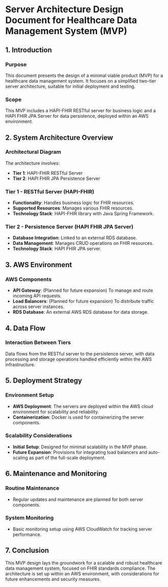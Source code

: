 # Server Architecture Design Document for Healthcare Data Management System (MVP)

## 1. Introduction

### Purpose
This document presents the design of a minimal viable product (MVP) for a healthcare data management system. It focuses on a simplified two-tier server architecture, suitable for initial deployment and testing.

### Scope
This MVP includes a HAPI-FHIR RESTful server for business logic and a HAPI FHIR JPA Server for data persistence, deployed within an AWS environment.

## 2. System Architecture Overview

### Architectural Diagram
The architecture involves:
- **Tier 1**: HAPI-FHIR RESTful Server
- **Tier 2**: HAPI FHIR JPA Persistence Server

### Tier 1 - RESTful Server (HAPI-FHIR)
- **Functionality**: Handles business logic for FHIR resources.
- **Supported Resources**: Manages various FHIR resources.
- **Technology Stack**: HAPI-FHIR library with Java Spring Framework.

### Tier 2 - Persistence Server (HAPI FHIR JPA Server)
- **Database Integration**: Linked to an external RDS database.
- **Data Management**: Manages CRUD operations on FHIR resources.
- **Technology Stack**: HAPI FHIR JPA server.

## 3. AWS Environment

### AWS Components
- **API Gateway**: (Planned for future expansion) To manage and route incoming API requests.
- **Load Balancers**: (Planned for future expansion) To distribute traffic across server instances.
- **RDS Database**: An external AWS RDS database for data storage.

## 4. Data Flow

### Interaction Between Tiers
Data flows from the RESTful server to the persistence server, with data processing and storage operations handled efficiently within the AWS infrastructure.

## 5. Deployment Strategy

### Environment Setup
- **AWS Deployment**: The servers are deployed within the AWS cloud environment for scalability and reliability.
- **Containerization**: Docker is used for containerizing the server components.

### Scalability Considerations
- **Initial Setup**: Designed for minimal scalability in the MVP phase.
- **Future Expansion**: Provisions for integrating load balancers and auto-scaling as part of the full-scale deployment.

## 6. Maintenance and Monitoring

### Routine Maintenance
- Regular updates and maintenance are planned for both server components.

### System Monitoring
- Basic monitoring setup using AWS CloudWatch for tracking server performance.

## 7. Conclusion

This MVP design lays the groundwork for a scalable and robust healthcare data management system, focused on FHIR standards compliance. The architecture is set up within an AWS environment, with considerations for future enhancements and security measures.

